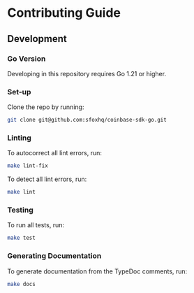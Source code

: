# Contributing Guide

## Development

### Go Version

Developing in this repository requires Go 1.21 or higher.

### Set-up

Clone the repo by running:

```bash
git clone git@github.com:sfoxhq/coinbase-sdk-go.git
```

### Linting

To autocorrect all lint errors, run:

```bash
make lint-fix
```

To detect all lint errors, run:

```bash
make lint
```

### Testing

To run all tests, run:

```bash
make test
```

### Generating Documentation

To generate documentation from the TypeDoc comments, run:

```bash
make docs
```

